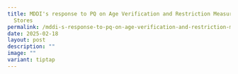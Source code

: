 ```yaml
---
title: MDDI's response to PQ on Age Verification and Restriction Measures on App
  Stores
permalink: /mddi-s-response-to-pq-on-age-verification-and-restriction-measures-on-app-stores/
date: 2025-02-18
layout: post
description: ""
image: ""
variant: tiptap
---
```

